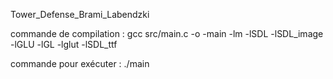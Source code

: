 Tower_Defense_Brami_Labendzki

commande de compilation : 
gcc src/main.c -o -main -lm -lSDL -lSDL_image -lGLU -lGL -lglut -lSDL_ttf

commande pour exécuter : 
./main
